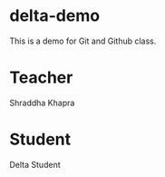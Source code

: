 # delta-demo
This is a demo for Git and Github class.

# Teacher 
Shraddha Khapra

# Student
 Delta Student
 